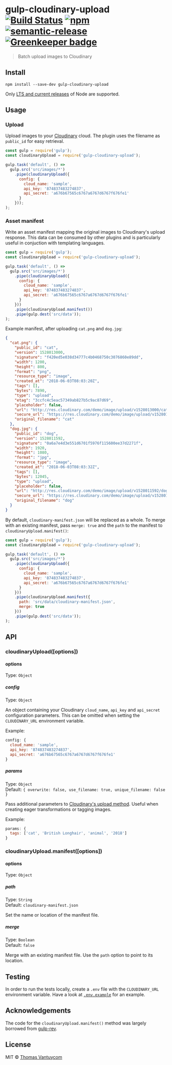# gulp-cloudinary-upload [![Build Status](https://travis-ci.org/TheDancingCode/gulp-cloudinary-upload.svg?branch=master)](https://travis-ci.org/TheDancingCode/gulp-cloudinary-upload) [![npm](https://img.shields.io/npm/v/gulp-cloudinary-upload.svg)](https://www.npmjs.com/package/gulp-cloudinary-upload) [![semantic-release](https://img.shields.io/badge/%20%20%F0%9F%93%A6%F0%9F%9A%80-semantic--release-e10079.svg)](https://github.com/semantic-release/semantic-release) [![Greenkeeper badge](https://badges.greenkeeper.io/TheDancingCode/gulp-cloudinary-upload.svg)](https://greenkeeper.io/)

> Batch upload images to Cloudinary

## Install

```
npm install --save-dev gulp-cloudinary-upload
```

Only [LTS and current releases](https://github.com/nodejs/Release#release-schedule) of Node are supported.

## Usage

### Upload

Upload images to your [Cloudinary](https://cloudinary.com/) cloud. The plugin uses the filename as `public_id` for easy retrieval.

```js
const gulp = require('gulp');
const cloudinaryUpload = require('gulp-cloudinary-upload');

gulp.task('default', () =>
  gulp.src('src/images/*')
    .pipe(cloudinaryUpload({
      config: {
        cloud_name: 'sample',
        api_key: '874837483274837',
        api_secret: 'a676b67565c6767a6767d6767f676fe1'
      }
    }));
);
```

### Asset manifest

Write an asset manifest mapping the original images to Cloudinary's upload response. This data can be consumed by other plugins and is particularly useful in conjuction with templating languages.

```js
const gulp = require('gulp');
const cloudinaryUpload = require('gulp-cloudinary-upload');

gulp.task('default', () =>
  gulp.src('src/images/*')
    .pipe(cloudinaryUpload({
      config: {
        cloud_name: 'sample',
        api_key: '874837483274837',
        api_secret: 'a676b67565c6767a6767d6767f676fe1'
      }
    }))
    .pipe(cloudinaryUpload.manifest())
    .pipe(gulp.dest('src/data'));
);
```

Example manifest, after uploading `cat.png` and `dog.jpg`:

```JSON
{
  "cat.png": {
    "public_id": "cat",
    "version": 1528013000,
    "signature": "f420ed5e038d34777c4b0468750c3076860e89dd",
    "width": 1200,
    "height": 800,
    "format": "png",
    "resource_type": "image",
    "created_at": "2018-06-03T08:03:20Z",
    "tags": [],
    "bytes": 7890,
    "type": "upload",
    "etag": "3ccfc4c5eac57349ab827b5c9ac87d69",
    "placeholder": false,
    "url": "http://res.cloudinary.com/demo/image/upload/v1528013000/cat.png",
    "secure_url": "https://res.cloudinary.com/demo/image/upload/v1528013000/cat.png",
    "original_filename": "cat"
  },
  "dog.jpg": {
    "public_id": "dog",
    "version": 1528011592,
    "signature": "0a6a7e4d3e551d6701f5976f115600ee37d2271f",
    "width": 1920,
    "height": 1080,
    "format": "jpg",
    "resource_type": "image",
    "created_at": "2018-06-03T08:03:32Z",
    "tags": [],
    "bytes": 12045,
    "type": "upload",
    "placeholder": false,
    "url": "http://res.cloudinary.com/demo/image/upload/v1528011592/dog.jpg",
    "secure_url": "https://res.cloudinary.com/demo/image/upload/v1528011592/dog.jpg",
    "original_filename": "dog"
  }
}
```

By default, `cloudinary-manifest.json` will be replaced as a whole. To merge with an existing manifest, pass `merge: true` and the `path` to the manifest to `cloudinaryUpload.manifest()`:

```js
const gulp = require('gulp');
const cloudinaryUpload = require('gulp-cloudinary-upload');

gulp.task('default', () =>
  gulp.src('src/images/*')
    .pipe(cloudinaryUpload({
      config: {
        cloud_name: 'sample',
        api_key: '874837483274837',
        api_secret: 'a676b67565c6767a6767d6767f676fe1'
      }
    }))
    .pipe(cloudinaryUpload.manifest({
      path: 'src/data/cloudinary-manifest.json',
      merge: true
    }))
    .pipe(gulp.dest('src/data'));
);
```

## API

### cloudinaryUpload([options])

#### options

Type: `Object`

##### config

Type: `Object`

An object containing your Cloudinary `cloud_name`, `api_key` and `api_secret` configuration parameters. This can be omitted when setting the `CLOUDINARY_URL` environment variable.

Example:

```js
config: {
  cloud_name: 'sample',
  api_key: '874837483274837',
  api_secret: 'a676b67565c6767a6767d6767f676fe1'
}
```

##### params

Type: `Object`<br>
Default: `{ overwrite: false, use_filename: true, unique_filename: false }`

Pass additional parameters to [Cloudinary's upload method](https://cloudinary.com/documentation/image_upload_api_reference#upload). Useful when creating eager transformations or tagging images.

Example:

```js
params: {
  tags: ['cat', 'British Longhair', 'animal', '2018']
}
```

### cloudinaryUpload.manifest([options])

#### options

Type: `Object`

##### path

Type: `String`<br>
Default: `cloudinary-manifest.json`

Set the name or location of the manifest file.

##### merge

Type: `Boolean`<br>
Default: `false`

Merge with an existing manifest file. Use the `path` option to point to its location.

## Testing

In order to run the tests locally, create a `.env` file with the `CLOUDINARY_URL` environment variable. Have a look at [`.env.example`](https://github.com/TheDancingCode/gulp-cloudinary-upload/blob/master/.env.example) for an example.

## Acknowledgements

The code for the `cloudinaryUpload.manifest()` method was largely borrowed from [gulp-rev](https://github.com/sindresorhus/gulp-rev).

## License

MIT © [Thomas Vantuycom](https://github.com/TheDancingCode)
